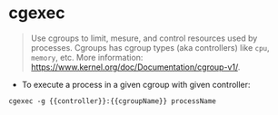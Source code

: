 # cgexec

> Use cgroups to limit, mesure, and control resources used by processes.
> Cgroups has cgroup types (aka controllers) like `cpu`, `memory`, etc.
> More information: <https://www.kernel.org/doc/Documentation/cgroup-v1/>.

- To execute a process in a given cgroup with given controller:

`cgexec -g {{controller}}:{{cgroupName}} processName`
